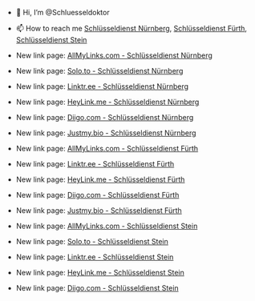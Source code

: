 - 👋 Hi, I’m @Schluesseldoktor
- 📫 How to reach me 
[Schlüsseldienst Nürnberg][schluesseldienst-nuernberg],
[Schlüsseldienst Fürth][schluesseldienst-fuerth],
[Schlüsseldienst Stein][schluesseldienst-stein]

- New link page: [AllMyLinks.com - Schlüsseldienst Nürnberg][allmylinks-schluesseldienst-nuernberg]
- New link page: [Solo.to - Schlüsseldienst Nürnberg][solo.to-schluesseldienst-nuernberg]
- New link page: [Linktr.ee - Schlüsseldienst Nürnberg][linktr.ee-schluesseldienst-nuernberg]
- New link page: [HeyLink.me - Schlüsseldienst Nürnberg][heylink.me-schluesseldienst-nuernberg]
- New link page: [Diigo.com - Schlüsseldienst Nürnberg][diigo.com-schluesseldienst-nuernberg]
- New link page: [Justmy.bio - Schlüsseldienst Nürnberg][justmy.bio-schluesseldienst-nuernberg]

- New link page: [AllMyLinks.com - Schlüsseldienst Fürth][allmylinks-schluesseldienst-fuerth]
- New link page: [Linktr.ee - Schlüsseldienst Fürth][linktr.ee-schluesseldienst-fuerth]
- New link page: [HeyLink.me - Schlüsseldienst Fürth][heylink.me-schluesseldienst-fuerth]
- New link page: [Diigo.com - Schlüsseldienst Fürth][diigo.com-schluesseldienst-fuerth]
- New link page: [Justmy.bio - Schlüsseldienst Fürth][justmy.bio-schluesseldienst-fuerth]

- New link page: [AllMyLinks.com - Schlüsseldienst Stein][allmylinks-schluesseldienst-stein]
- New link page: [Solo.to - Schlüsseldienst Stein][solo.to-schluesseldienst-stein]
- New link page: [Linktr.ee - Schlüsseldienst Stein][linktr.ee-schluesseldienst-stein]
- New link page: [HeyLink.me - Schlüsseldienst Stein][heylink.me-schluesseldienst-stein]
- New link page: [Diigo.com - Schlüsseldienst Stein][diigo.com-schluesseldienst-stein]


[schluesseldienst-nuernberg]: https://www.schluesseldoktor.de "Schlüsseldienst Nürnberg"
[schluesseldienst-fuerth]: https://www.schluesseldoktor.de/schluesseldienst-fuerth/ "Schluesseldienst Fürth"
[schluesseldienst-stein]: https://www.schluesseldoktor.de/schluesseldienst-stein/ "Schluesseldienst Stein"

[allmylinks-schluesseldienst-nuernberg]: https://allmylinks.com/schluesseldienst-nuernberg "AllMyLinks.com - Schlüsseldienst in Nürnberg"
[solo.to-schluesseldienst-nuernberg]: https://solo.to/schluesseldoktor "Solo.to - Schlüsseldienst in Nürnberg"
[linktr.ee-schluesseldienst-nuernberg]: https://linktr.ee/schluesseldienst_nuernberg "Linktr.ee - günstiger Schlüsseldienst in Nürnberg"
[heylink.me-schluesseldienst-nuernberg]: https://heylink.me/schluesseldienst-nuernberg/ "HeyLink.me - Schlüsseldienst in Nürnberg"
[diigo.com-schluesseldienst-nuernberg]: https://www.diigo.com/profile/schluesseldoktor "Diigo.com - Schlüsseldienst in Nürnberg"
[justmy.bio-schluesseldienst-nuernberg]: https://schluesseldienst-nuernberg.justmy.bio "Justmy.bio - Schlüsseldienst in Nürnberg"

[allmylinks-schluesseldienst-fuerth]: https://allmylinks.com/schluesseldienst-fuerth "AllMyLinks.com - Schlüsseldienst in Fürth"
[linktr.ee-schluesseldienst-fuerth]: https://linktr.ee/schluesseldienst_fuerth "Linktr.ee - günstiger Schlüsseldienst in Fürth"
[heylink.me-schluesseldienst-fuerth]: https://heylink.me/schluesseldienst_fuerth/  "HeyLink.me - Schlüsseldienst in Fürth"
[diigo.com-schluesseldienst-fuerth]: https://www.diigo.com/profile/schluesselfuerth "Diigo.com - Schlüsseldienst in Fürth"
[justmy.bio-schluesseldienst-fuerth]: https://schluesseldienst-fuerth.justmy.bio "Justmy.bio - Schlüsseldienst in Fürth"

[allmylinks-schluesseldienst-stein]: https://allmylinks.com/schluesseldienst-stein  "AllMyLinks.com - Schlüsseldienst in Stein"
[solo.to-schluesseldienst-stein]: https://solo.to/schluessel-stein "Solo.to - Schlüsseldienst in Stein"
[linktr.ee-schluesseldienst-stein]: https://linktr.ee/schluesseldienst_stein?utm_medium=social&utm_source=heylink.me "Linktr.ee - günstiger Schlüsseldienst in Stein"
[heylink.me-schluesseldienst-stein]: https://heylink.me/schluesseldienst-stein/  "HeyLink.me - Schlüsseldienst in Stein"
[diigo.com-schluesseldienst-stein]: https://www.diigo.com/profile/schluessel-stein "Diigo.com - Schlüsseldienst in Stein"
